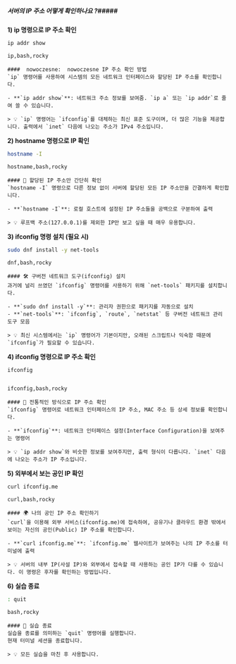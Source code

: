 ##### 서버의 IP 주소 어떻게 확인하나요 ?#####

**1) ip 명령으로 IP 주소 확인**

```bash
ip addr show
```

```tech
ip,bash,rocky
```

```desc
####  nowoczesne:  nowoczesne IP 주소 확인 방법
`ip` 명령어를 사용하여 시스템의 모든 네트워크 인터페이스와 할당된 IP 주소를 확인합니다.

- **`ip addr show`**: 네트워크 주소 정보를 보여줌. `ip a` 또는 `ip addr`로 줄여 쓸 수 있습니다.

> 💡 `ip` 명령어는 `ifconfig`를 대체하는 최신 표준 도구이며, 더 많은 기능을 제공합니다. 출력에서 `inet` 다음에 나오는 주소가 IPv4 주소입니다.
```

**2) hostname 명령으로 IP 확인**

```bash
hostname -I
```

```tech
hostname,bash,rocky
```

```desc
#### 🎯 할당된 IP 주소만 간단히 확인
`hostname -I` 명령으로 다른 정보 없이 서버에 할당된 모든 IP 주소만을 간결하게 확인합니다.

- **`hostname -I`**: 로컬 호스트에 설정된 IP 주소들을 공백으로 구분하여 출력

> 💡 루프백 주소(127.0.0.1)를 제외한 IP만 보고 싶을 때 매우 유용합니다.
```

**3) ifconfig 명령 설치 (필요 시)**

```bash
sudo dnf install -y net-tools
```

```tech
dnf,bash,rocky
```

```desc
#### 🛠 구버전 네트워크 도구(ifconfig) 설치
과거에 널리 쓰였던 `ifconfig` 명령어를 사용하기 위해 `net-tools` 패키지를 설치합니다.

- **`sudo dnf install -y`**: 관리자 권한으로 패키지를 자동으로 설치
- **`net-tools`**: `ifconfig`, `route`, `netstat` 등 구버전 네트워크 관리 도구 모음

> 💡 최신 시스템에서는 `ip` 명령어가 기본이지만, 오래된 스크립트나 익숙함 때문에 `ifconfig`가 필요할 수 있습니다.
```

**4) ifconfig 명령으로 IP 주소 확인**

```bash
ifconfig
```
```no-err-check
```

```tech
ifconfig,bash,rocky
```

```desc
#### 📜 전통적인 방식으로 IP 주소 확인
`ifconfig` 명령어로 네트워크 인터페이스의 IP 주소, MAC 주소 등 상세 정보를 확인합니다.

- **`ifconfig`**: 네트워크 인터페이스 설정(Interface Configuration)을 보여주는 명령어

> 💡 `ip addr show`와 비슷한 정보를 보여주지만, 출력 형식이 다릅니다. `inet` 다음에 나오는 주소가 IP 주소입니다.
```

**5) 외부에서 보는 공인 IP 확인**

```bash
curl ifconfig.me
```

```tech
curl,bash,rocky
```

```desc
#### 🌍 나의 공인 IP 주소 확인하기
`curl`을 이용해 외부 서비스(ifconfig.me)에 접속하여, 공유기나 클라우드 환경 밖에서 보이는 자신의 공인(Public) IP 주소를 확인합니다.

- **`curl ifconfig.me`**: `ifconfig.me` 웹사이트가 보여주는 나의 IP 주소를 터미널에 출력

> 💡 서버의 내부 IP(사설 IP)와 외부에서 접속할 때 사용하는 공인 IP가 다를 수 있습니다. 이 명령은 후자를 확인하는 방법입니다.
```

**6) 실습 종료**

```bash
: quit
```

```tech
bash,rocky
```

```desc
#### 👋 실습 종료
실습을 종료를 의미하는 `quit` 명령어를 실행합니다.
현재 터미널 세션을 종료합니다.

> 💡 모든 실습을 마친 후 사용합니다.
```
